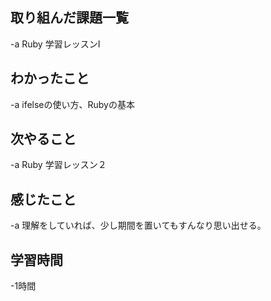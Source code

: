## 取り組んだ課題一覧  
-a  Ruby 学習レッスンI

## わかったこと
-a  ifelseの使い方、Rubyの基本

## 次やること
-a  Ruby 学習レッスン２

## 感じたこと
-a  理解をしていれば、少し期間を置いてもすんなり思い出せる。

## 学習時間
-1時間
